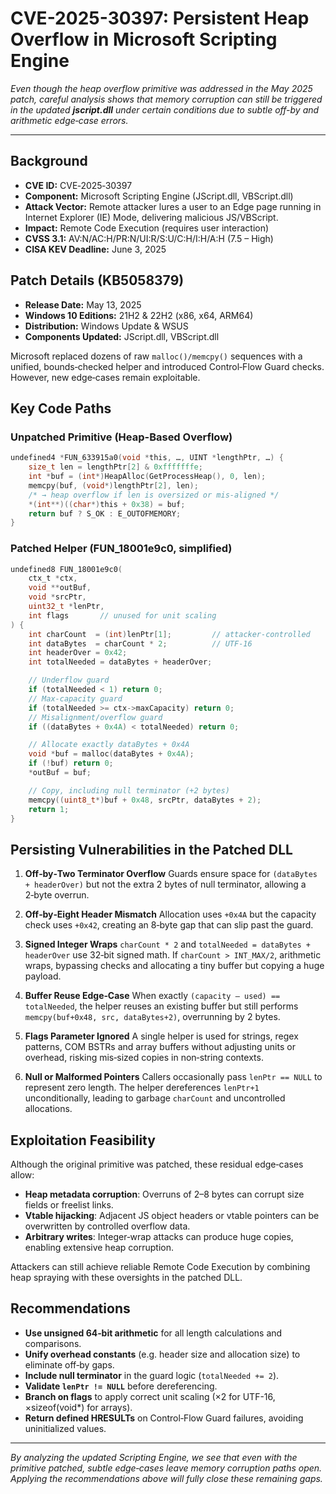 # CVE-2025-30397: Persistent Heap Overflow in Microsoft Scripting Engine

*Even though the heap overflow primitive was addressed in the May 2025 patch, careful analysis shows that memory corruption can still be triggered in the updated **jscript.dll** under certain conditions due to subtle off-by and arithmetic edge‑case errors.*

---

## Background

* **CVE ID:** CVE‑2025‑30397
* **Component:** Microsoft Scripting Engine (JScript.dll, VBScript.dll)
* **Attack Vector:** Remote attacker lures a user to an Edge page running in Internet Explorer (IE) Mode, delivering malicious JS/VBScript.
* **Impact:** Remote Code Execution (requires user interaction)
* **CVSS 3.1:** AV\:N/AC\:H/PR\:N/UI\:R/S\:U/C\:H/I\:H/A\:H (7.5 – High)
* **CISA KEV Deadline:** June 3, 2025

## Patch Details (KB5058379)

* **Release Date:** May 13, 2025
* **Windows 10 Editions:** 21H2 & 22H2 (x86, x64, ARM64)
* **Distribution:** Windows Update & WSUS
* **Components Updated:** JScript.dll, VBScript.dll

Microsoft replaced dozens of raw `malloc()/memcpy()` sequences with a unified, bounds‑checked helper and introduced Control‑Flow Guard checks. However, new edge‑cases remain exploitable.

## Key Code Paths

### Unpatched Primitive (Heap-Based Overflow)

```c
undefined4 *FUN_633915a0(void *this, …, UINT *lengthPtr, …) {
    size_t len = lengthPtr[2] & 0xfffffffe;
    int *buf = (int*)HeapAlloc(GetProcessHeap(), 0, len);
    memcpy(buf, (void*)lengthPtr[2], len);
    /* → heap overflow if len is oversized or mis‑aligned */
    *(int**)((char*)this + 0x38) = buf;
    return buf ? S_OK : E_OUTOFMEMORY;
}
```

### Patched Helper (FUN\_18001e9c0, simplified)

```c
undefined8 FUN_18001e9c0(
    ctx_t *ctx,
    void **outBuf,
    void *srcPtr,
    uint32_t *lenPtr,
    int flags       // unused for unit scaling
) {
    int charCount  = (int)lenPtr[1];         // attacker-controlled
    int dataBytes  = charCount * 2;          // UTF-16
    int headerOver = 0x42;
    int totalNeeded = dataBytes + headerOver;

    // Underflow guard
    if (totalNeeded < 1) return 0;
    // Max‑capacity guard
    if (totalNeeded >= ctx->maxCapacity) return 0;
    // Misalignment/overflow guard
    if ((dataBytes + 0x4A) < totalNeeded) return 0;

    // Allocate exactly dataBytes + 0x4A
    void *buf = malloc(dataBytes + 0x4A);
    if (!buf) return 0;
    *outBuf = buf;

    // Copy, including null terminator (+2 bytes)
    memcpy((uint8_t*)buf + 0x48, srcPtr, dataBytes + 2);
    return 1;
}
```

## Persisting Vulnerabilities in the Patched DLL

1. **Off‑by‑Two Terminator Overflow**
   Guards ensure space for `(dataBytes + headerOver)` but not the extra 2 bytes of null terminator, allowing a 2‑byte overrun.

2. **Off‑by‑Eight Header Mismatch**
   Allocation uses `+0x4A` but the capacity check uses `+0x42`, creating an 8‑byte gap that can slip past the guard.

3. **Signed Integer Wraps**
   `charCount * 2` and `totalNeeded = dataBytes + headerOver` use 32‑bit signed math. If `charCount > INT_MAX/2`, arithmetic wraps, bypassing checks and allocating a tiny buffer but copying a huge payload.

4. **Buffer Reuse Edge‑Case**
   When exactly `(capacity – used) == totalNeeded`, the helper reuses an existing buffer but still performs `memcpy(buf+0x48, src, dataBytes+2)`, overrunning by 2 bytes.

5. **Flags Parameter Ignored**
   A single helper is used for strings, regex patterns, COM BSTRs and array buffers without adjusting units or overhead, risking mis‑sized copies in non‑string contexts.

6. **Null or Malformed Pointers**
   Callers occasionally pass `lenPtr == NULL` to represent zero length. The helper dereferences `lenPtr+1` unconditionally, leading to garbage `charCount` and uncontrolled allocations.

## Exploitation Feasibility

Although the original primitive was patched, these residual edge‑cases allow:

* **Heap metadata corruption**: Overruns of 2–8 bytes can corrupt size fields or freelist links.
* **Vtable hijacking**: Adjacent JS object headers or vtable pointers can be overwritten by controlled overflow data.
* **Arbitrary writes**: Integer‑wrap attacks can produce huge copies, enabling extensive heap corruption.

Attackers can still achieve reliable Remote Code Execution by combining heap spraying with these oversights in the patched DLL.

## Recommendations

* **Use unsigned 64‑bit arithmetic** for all length calculations and comparisons.
* **Unify overhead constants** (e.g. header size and allocation size) to eliminate off‑by gaps.
* **Include null terminator** in the guard logic (`totalNeeded += 2`).
* **Validate `lenPtr != NULL`** before dereferencing.
* **Branch on flags** to apply correct unit scaling (×2 for UTF-16, ×sizeof(void\*) for arrays).
* **Return defined HRESULTs** on Control‑Flow Guard failures, avoiding uninitialized values.

---

*By analyzing the updated Scripting Engine, we see that even with the primitive patched, subtle edge‑cases leave memory corruption paths open. Applying the recommendations above will fully close these remaining gaps.*
